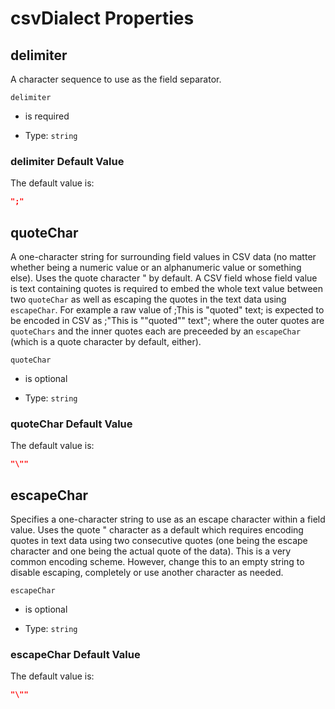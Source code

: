 # csvDialect Properties



## delimiter

A character sequence to use as the field separator.

`delimiter`

*   is required

*   Type: `string`

### delimiter Default Value

The default value is:

```json
";"
```

## quoteChar

A one-character string for surrounding field values in CSV data (no matter whether being a numeric value or an alphanumeric value or something else). Uses the quote character " by default. A CSV field whose field value is text containing quotes is required to embed the whole text value between two `quoteChar` as well as escaping the quotes in the text data using `escapeChar`. For example a raw value of ;This is "quoted" text; is expected to be encoded in CSV as ;"This is ""quoted"" text"; where the outer quotes are `quoteChars` and the inner quotes each are preceeded by an `escapeChar` (which is a quote character by default, either).

`quoteChar`

*   is optional

*   Type: `string`

### quoteChar Default Value

The default value is:

```json
"\""
```

## escapeChar

Specifies a one-character string to use as an escape character within a field value. Uses the quote " character as a default which requires encoding quotes in text data using two consecutive quotes (one being the escape character and one being the actual quote of the data). This is a very common encoding scheme. However, change this to an empty string to disable escaping, completely or use another character as needed.

`escapeChar`

*   is optional

*   Type: `string`

### escapeChar Default Value

The default value is:

```json
"\""
```
